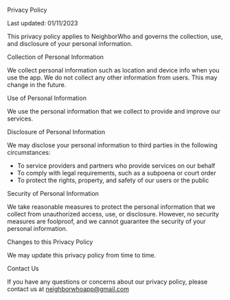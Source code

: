 Privacy Policy

Last updated: 01/11/2023

This privacy policy applies to NeighborWho and governs the collection, use, and disclosure of your personal information.

Collection of Personal Information

We collect personal information such as location and device info when you use the app. We do not collect any other information from users.
This may change in the future.

Use of Personal Information

We use the personal information that we collect to provide and improve our services. 

Disclosure of Personal Information

We may disclose your personal information to third parties in the following circumstances:

- To service providers and partners who provide services on our behalf
- To comply with legal requirements, such as a subpoena or court order
- To protect the rights, property, and safety of our users or the public

Security of Personal Information

We take reasonable measures to protect the personal information that we collect from unauthorized access, use, or disclosure. However, no security measures are foolproof, and we cannot guarantee the security of your personal information.

Changes to this Privacy Policy

We may update this privacy policy from time to time.

Contact Us

If you have any questions or concerns about our privacy policy, please contact us at neighborwhoapp@gmail.com
